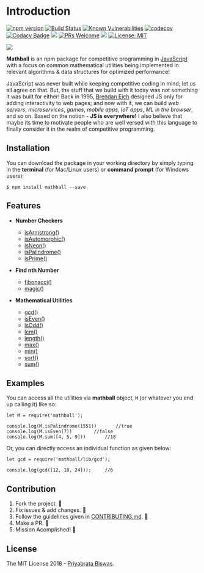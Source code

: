 # Introduction

[![npm version](https://badge.fury.io/js/mathball.svg)](https://badge.fury.io/js/mathball) [![Build Status](https://travis-ci.org/pbiswas101/Mathball.svg?branch=master)](https://travis-ci.org/pbiswas101/Mathball) [![Known Vulnerabilities](https://snyk.io/test/github/pbiswas101/Mathball/badge.svg?targetFile=package.json)](https://snyk.io/test/github/pbiswas101/Mathball?targetFile=package.json) [![codecov](https://codecov.io/gh/pbiswas101/Mathball/branch/master/graph/badge.svg)](https://codecov.io/gh/pbiswas101/Mathball) [![Codacy Badge](https://api.codacy.com/project/badge/Grade/1750f9ec92a14adea5593be4ad56d3a2)](https://www.codacy.com/app/pbiswas101/Mathball?utm_source=github.com&amp;utm_medium=referral&amp;utm_content=pbiswas101/Mathball&amp;utm_campaign=Badge_Grade) ![](https://img.shields.io/github/issues/pbiswas101/Mathball.svg) [![PRs Welcome](https://img.shields.io/badge/PRs-welcome-brightgreen.svg?style=flat-square)](http://makeapullrequest.com) ![](https://img.shields.io/github/stars/pbiswas101/Mathball.svg) [![License: MIT](https://img.shields.io/badge/License-MIT-yellow.svg)](https://opensource.org/licenses/MIT)

![](https://github.com/pbiswas101/Mathball/blob/master/assets/mathball-banner.png)

**Mathball** is an npm package for competitive programming in [JavaScript][1] with a focus on common mathematical utilities being implemented in relevant algorithms & data structures for optimized performance!

JavaScript was never built while keeping competitive coding in mind; let us all agree on that. But, the stuff that we build with it today was not something it was built for either! Back in 1995, [Brendan Eich][2] designed JS only for adding interactivity to web pages; and now with it, we can build *web servers*, *microservices*, *games*, *mobile apps*, *IoT apps*, *ML in the browser*, and so on. Based on the notion - **JS is everywhere!** I also believe that maybe its time to motivate people who are well versed with this language to finally consider it in the realm of competitive programming.

## Installation

You can download the package in your working directory by simply typing in the **terminal** (for Mac/Linux users) or **command prompt** (for Windows users):

```
$ npm install mathball --save
```

## Features

- **Number Checkers**
	- [isArmstrong()][3]
	- [isAutomorphic()][4]
	- [isNeon()][5]
	- [isPalindrome()][6]
	- [isPrime()][7]

- **Find nth Number**
	- [fibonacci()][8]
	- [magic()][9]

- **Mathematical Utilities**
	- [gcd()][10]
	- [isEven()][11]
	- [isOdd()][12]
	- [lcm()][13]
	- [length()][14]
	- [max()][15]
	- [min()][16]
	- [sort()][17]
	- [sum()][18]

## Examples

You can access all the utilities via **mathball** object, `M` (or whatever you end up calling it) like so:

```
let M = require('mathball');

console.log(M.isPalindrome(1551))       //true
console.log(M.isEven(7))		//false
console.log(M.sum([4, 5, 9]))		//18
```

Or, you can directly access an individual function as given below:

```
let gcd = require('mathball/lib/gcd');

console.log(gcd([12, 18, 24]));		//6
```

## Contribution

1. Fork the project. :fork_and_knife:
2. Fix issues & add changes. :wrench:
3. Follow the guidelines given in [CONTRIBUTING.md][19]. :star2:
4. Make a PR. :hammer:
5. Mission Acomplished! :tada:

## License

The MIT License 2018 - [Priyabrata Biswas][20].

[1]: https://developer.mozilla.org/bm/docs/Web/JavaScript
[2]: https://en.wikipedia.org/wiki/Brendan_Eich
[3]: https://github.com/pbiswas101/Mathball/blob/master/src/armstrong/index.js
[4]: https://github.com/pbiswas101/Mathball/blob/master/src/automorphic/index.js
[5]: https://github.com/pbiswas101/Mathball/blob/master/src/neon/index.js
[6]: https://github.com/pbiswas101/Mathball/blob/master/src/palindrome/index.js
[7]: https://github.com/pbiswas101/Mathball/blob/master/src/prime/index.js
[8]: https://github.com/pbiswas101/Mathball/blob/master/src/fibonacci/index.js
[9]: https://github.com/pbiswas101/Mathball/blob/master/src/magic/index.js
[10]: https://github.com/pbiswas101/Mathball/blob/master/src/gcd/index.js
[11]: https://github.com/pbiswas101/Mathball/blob/master/src/isEven/index.js
[12]: https://github.com/pbiswas101/Mathball/blob/master/src/isOdd/index.js
[13]: https://github.com/pbiswas101/Mathball/blob/master/src/lcm/index.js
[14]: https://github.com/pbiswas101/Mathball/blob/master/src/length/index.js
[15]: https://github.com/pbiswas101/Mathball/blob/master/src/max/index.js
[16]: https://github.com/pbiswas101/Mathball/blob/master/src/min/index.js
[17]: https://github.com/pbiswas101/Mathball/blob/master/src/sort/index.js
[18]: https://github.com/pbiswas101/Mathball/blob/master/src/sum/index.js
[19]: https://github.com/pbiswas101/Mathball/blob/master/CONTRIBUTING.md
[20]: https://github.com/pbiswas101
